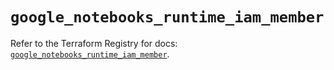 # `google_notebooks_runtime_iam_member`

Refer to the Terraform Registry for docs: [`google_notebooks_runtime_iam_member`](https://registry.terraform.io/providers/hashicorp/google-beta/5.39.1/docs/resources/google_notebooks_runtime_iam_member).
